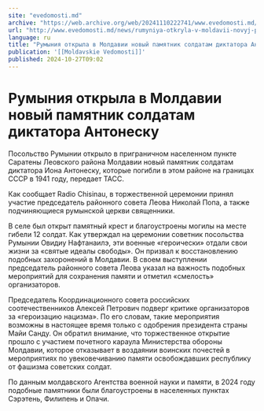 ```yaml
---
site: "evedomosti.md"
archive: "https://web.archive.org/web/20241110222741/www.evedomosti.md/news/rumyniya-otkryla-v-moldavii-novyj-pamyatnik-soldatam-diktato"
url: "http://www.evedomosti.md/news/rumyniya-otkryla-v-moldavii-novyj-pamyatnik-soldatam-diktato"
language: ru
title: "Румыния открыла в Молдавии новый памятник солдатам диктатора Антонеску"
publication: '[[Moldavskie Vedomosti]]'
published: 2024-10-27T09:02
---
```


# Румыния открыла в Молдавии новый памятник солдатам диктатора Антонеску

Посольство Румынии открыло в приграничном населенном пункте Саратены Леовского района Молдавии новый памятник солдатам диктатора Иона Антонеску, которые погибли в этом районе на границах СССР в 1941 году, передает ТАСС.

Как сообщает Radio Chisinau, в торжественной церемонии принял участие председатель районного совета Леова Николай Попа, а также подчиняющиеся румынской церкви священники.

В селе был открыт памятный крест и благоустроены могилы на месте гибели 12 солдат. Как утверждал на церемонии советник посольства Румынии Овидиу Нафтанаилэ, эти военные «героически» отдали свои жизни за «святые идеалы свободы». Он призвал к восстановлению подобных захоронений в Молдавии. В своем выступлении председатель районного совета Леова указал на важность подобных мероприятий для сохранения памяти и отметил «смелость» организаторов.

Председатель Координационного совета российских соотечественников Алексей Петрович подверг критике организаторов за «героизацию нацизма». По его словам, такие мероприятия возможны в настоящее время только с одобрения президента страны Майи Санду. Он обратил внимание, что торжественное открытие прошло с участием почетного караула Министерства обороны Молдавии, которое отказывает в воздаянии воинских почестей в мероприятиях по увековечиванию памяти освобождавших республику от фашизма советских солдат.

По данным молдавского Агентства военной науки и памяти, в 2024 году подобные памятники были благоустроены в населенных пунктах Сэрэтень, Филипень и Опачи.